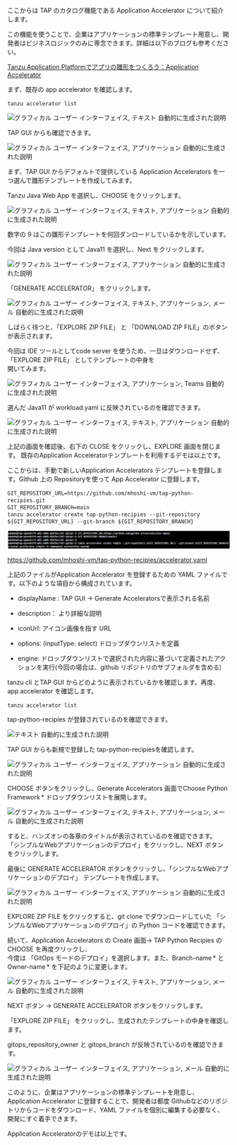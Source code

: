 ここからは TAP のカタログ機能である Application Accelerator
について紹介します。

この機能を使うことで、企業はアプリケーションの標準テンプレート用意し、開発者はビジネスロジックのみに専念できます。詳細は以下のブログも参考ください。

[Tanzu Application Platformでアプリの雛形をつくろう：Application
Accelerator](https://blogs.vmware.com/vmware-japan/2022/02/lets-build-catalogs-tanzu-application-platform-appaccelerator.html)

まず、既存の app accelerator を確認します。

```execute
tanzu accelerator list
```


![グラフィカル ユーザー インターフェイス, テキスト
自動的に生成された説明](../media/image79.png)

TAP GUI からも確認できます。

![グラフィカル ユーザー インターフェイス, アプリケーション
自動的に生成された説明](../media/image80.png)

まず、TAP GUI からデフォルトで提供している Application Accelerators
を一つ選んで雛形テンプレートを作成してみます。

Tanzu Java Web App を選択し、CHOOSE をクリックします。

![グラフィカル ユーザー インターフェイス, テキスト, アプリケーション
自動的に生成された説明](../media/image81.png)

数字の 9
はこの雛形テンプレートを何回ダンロードしているかを示しています。

今回は Java version として Java11 を選択し、Next をクリックします。

![グラフィカル ユーザー インターフェイス, アプリケーション
自動的に生成された説明](../media/image82.png)

「GENERATE ACCELERATOR」 をクリックします。

![グラフィカル ユーザー インターフェイス, テキスト, アプリケーション,
メール
自動的に生成された説明](../media/image83.png)

しばらく待つと、「EXPLORE ZIP FILE」 と 「DOWNLOAD ZIP
FILE」のボタンが表示されます。

今回は IDE
ツールとしてcode server を使うため、一旦はダウンロードせず、「EXPLORE
ZIP FILE」 としてテンプレートの中身を\
開いてみます。

![グラフィカル ユーザー インターフェイス, アプリケーション, Teams
自動的に生成された説明](../media/image84.png)

選んだ Java11 が workload.yaml に反映されているのを確認できます。

![グラフィカル ユーザー インターフェイス, テキスト, アプリケーション
自動的に生成された説明](../media/image85.png)

上記の画面を確認後、右下の CLOSE をクリックし、EXPLORE 画面を閉じます。
既存のApplication Acceleratorテンプレートを利用するデモは以上です。

ここからは、手動で新しいApplication Accelerators
テンプレートを登録します。Github 上の Repositoryを使って App Accelerator に登録します。

```execute
GIT_REPOSITORY_URL=https://github.com/mhoshi-vm/tap-python-recipies.git
GIT_REPOSITORY_BRANCH=main
tanzu accelerator create tap-python-recipies --git-repository ${GIT_REPOSITORY_URL} --git-branch ${GIT_REPOSITORY_BRANCH}
```


![](../media/image86.png)

<https://github.com/mhoshi-vm/tap-python-recipies/accelerator.yaml>

上記のファイルがApplication Accelerator を登録するための YAML
ファイルです。以下のような項目から構成されています。

-   displayName : TAP GUI -\> Generate Acceleratorsで表示される名前

-   description： より詳細な説明

-   iconUrl: アイコン画像を指す URL

-   options: (inputType: select) ドロップダウンリストを定義

-   engine:
    ドロップダウンリストで選択された内容に基づいて定義されたアクションを実行(今回の場合は、github
    リポジトリのサブフォルダを含める)

tanzu cli とTAP GUI
からどのように表示されているかを確認します。再度、app accelerator
を確認します。

```execute
tanzu accelerator list
```

tap-python-recipies が登録されているのを確認できます。

![テキスト
自動的に生成された説明](../media/image87.png)

TAP GUI からも新規で登録した tap-python-recipiesを確認します。

![グラフィカル ユーザー インターフェイス, アプリケーション
自動的に生成された説明](../media/image88.png)

CHOOSE ボタンをクリックし、Generate Accelerators 画面でChoose Python
Framework \* ドロップダウンリストを展開します。

![グラフィカル ユーザー インターフェイス, テキスト, アプリケーション,
メール
自動的に生成された説明](../media/image89.png)

すると、ハンズオンの各章のタイトルが表示されているのを確認できます。
「シンプルなWebアプリケーションのデプロイ」をクリックし、NEXT
ボタンをクリックします。

最後に GENERATE ACCELERATOR
ボタンをクリックし、「シンプルなWebアプリケーションのデプロイ」
テンプレートを作成します。

![グラフィカル ユーザー インターフェイス, アプリケーション
自動的に生成された説明](../media/image90.png)

EXPLORE ZIP FILE をクリックすると、git clone でダウンロードしていた
「シンプルなWebアプリケーションのデプロイ」の Python
コードを確認できます。

続いて、Application Accelerators の Create 画面-\> TAP Python Recipies
の CHOOSE を再度クリックし、\
今度は 「GitOps モードのデプロイ」を選択します。また、Branch-name \* と
Owner-name \* を下記のように変更します。

![グラフィカル ユーザー インターフェイス, テキスト, アプリケーション,
メール
自動的に生成された説明](../media/image91.png)

NEXT ボタン -\> GENERATE ACCELERATOR ボタンをクリックします。

「EXPLORE ZIP FILE」
をクリックし、生成されたテンプレートの中身を確認します。

gitops_repository_owner と gitops_branch
が反映されているのを確認できます。

![グラフィカル ユーザー インターフェイス, アプリケーション, メール
自動的に生成された説明](../media/image92.png)

このように、企業はアプリケーションの標準テンプレートを用意し、Application
Accelerator に登録することで、開発者は都度
Githubなどのリポジトリからコードをダウンロード、YAML
ファイルを個別に編集する必要なく、開発にすぐ着手できます。

Application Acceleratorのデモは以上です。
